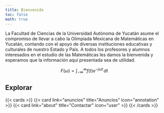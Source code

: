 ```yaml
---
title: Bienvenida
toc: false
math: true
---
```


La Facultad de Ciencias de la Universidad Autónoma de Yucatán asume el compromiso de llevar a cabo la Olimpiada Mexicana de Matemáticas en Yucatán, contando con el apoyo de diversas instituciones educativas y culturales de nuestro Estado y País. A todos los profesores y alumnos interesados en el estudio de las Matemáticas les damos la bienvenida y esperamos que la información aquí presentada sea de utilidad.

$$F(\omega) = \int_{-\infty}^{\infty} f(t) e^{-j\omega t} \, dt$$

## Explorar

{{< cards >}}
  {{< card link="anuncios" title="Anuncios" icon="annotation" >}}
  {{< card link="about" title="Contactar" icon="user" >}}
{{< /cards >}}
